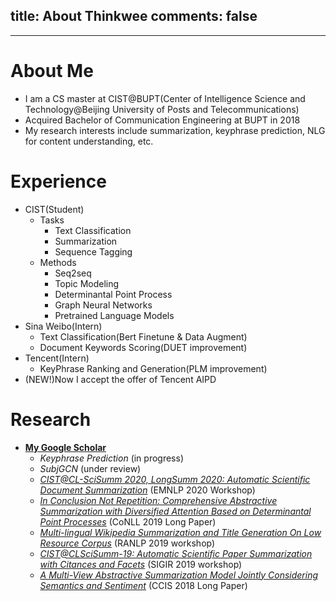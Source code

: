 ﻿title: About Thinkwee
comments: false
---
***

# About Me
-	I am a CS master at CIST@BUPT(Center of Intelligence Science and Technology@Beijing University of Posts and Telecommunications)
-	Acquired Bachelor of Communication Engineering at BUPT in 2018
-	My research interests include summarization, keyphrase prediction, NLG for content understanding, etc.

# Experience
-	CIST(Student)
	-	Tasks
		-	Text Classification
		-	Summarization
		-	Sequence Tagging
	-	Methods
		-	Seq2seq
		-	Topic Modeling
		-	Determinantal Point Process
		-	Graph Neural Networks
		-	Pretrained Language Models
-	Sina Weibo(Intern)
	-	Text Classification(Bert Finetune & Data Augment)
	-	Document Keywords Scoring(DUET improvement)
-	Tencent(Intern)
	-	KeyPhrase Ranking and Generation(PLM improvement)
-	(NEW!)Now I accept the offer of Tencent AIPD

# Research
-	[**My Google Scholar**](https://scholar.google.com/citations?view_op=list_works&hl=en&user=QvW2leIAAAAJ)
	-	*Keyphrase Prediction* (in progress)
	-	*SubjGCN* (under review)
	-	[*CIST@CL-SciSumm 2020, LongSumm 2020: Automatic Scientific Document Summarization*](https://www.aclweb.org/anthology/2020.sdp-1.25.pdf) (EMNLP 2020 Workshop)
	-	[*In Conclusion Not Repetition: Comprehensive Abstractive Summarization with Diversified Attention Based on Determinantal Point Processes*](https://www.aclweb.org/anthology/K19-1077/) (CoNLL 2019 Long Paper)
	-	[*Multi-lingual Wikipedia Summarization and Title Generation On Low Resource Corpus*](https://www.aclweb.org/anthology/W19-8904.pdf) (RANLP 2019 workshop)
	-	[*CIST@CLSciSumm-19: Automatic Scientific Paper Summarization with Citances and Facets*](http://ceur-ws.org/Vol-2414/paper20.pdf) (SIGIR 2019 workshop)
	-	[*A Multi-View Abstractive Summarization Model Jointly Considering Semantics and Sentiment*](https://www.researchgate.net/publication/332432404_A_Multi-View_Abstractive_Summarization_Model_Jointly_Considering_Semantics_and_Sentiment) (CCIS 2018 Long Paper)